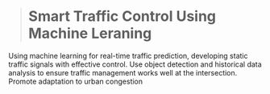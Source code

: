 ># Smart Traffic Control Using Machine Leraning
Using machine learning for real-time traffic prediction, developing static traffic signals with effective control. Use object detection and historical data analysis to ensure traffic management works well at the intersection. Promote adaptation to urban congestion
